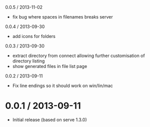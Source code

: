 0.0.5 / 2013-11-02

  * fix bug where spaces in filenames breaks server

0.0.4 / 2013-09-30

  * add icons for folders

0.0.3 / 2013-09-30

  * extract directory from connect allowing further customisation of directory listing
  * show generated files in file list page

0.0.2 / 2013-09-11

  * Fix line endings so it should work on win/lin/mac

0.0.1 / 2013-09-11
==================

  * Initial release (based on serve 1.3.0)
